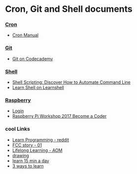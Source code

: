 
Cron, Git and Shell documents
======

### [Cron](https://github.com/ttltrk/ELSE/tree/master/CRON)
  * [Cron Manual](https://github.com/ttltrk/ELSE/blob/master/CRON/cron.txt)

### [Git](https://github.com/ttltrk/ELSE/tree/master/GIT)
  * [Git on Codecademy](https://github.com/ttltrk/ELSE/blob/master/GIT/DOC/git.txt)
  
### [Shell](https://github.com/ttltrk/ELSE/tree/master/SHELL)
  * [Shell Scripting: Discover How to Automate Command Line](https://github.com/ttltrk/ELSE/blob/master/SHELL/UDEMY_SH_SCR.MD)
  * [Learn Shell on Learnshell](https://github.com/ttltrk/ELSE/blob/master/SHELL/LEARNSHELL_SH.txt)

### [Raspberry](https://github.com/ttltrk/ELSE/tree/master/RPI)
  * [Login](https://github.com/ttltrk/ELSE/blob/master/RPI/LOGIN.MD)
  * [Raspberry Pi Workshop 2017 Become a Coder](https://github.com/ttltrk/ELSE/blob/master/RPI/UDEMY_RPI_WS.MD)

### cool Links
  * [Learn Programming - reddit](https://www.reddit.com/r/learnprogramming/wiki/faq)
  * [FCC story - 01](http://themodernblock.com/interviews/quincy-larson-better-information-better-decisions/)
  * [Lifelong Learning - AOM](http://www.artofmanliness.com/2013/03/18/how-and-why-to-become-a-lifelong-learner/)
  * [drawing](http://conceptartempire.com/build-a-sketching-habit/)
  * [learn 15 min a day ](http://blog.teamtreehouse.com/what-you-can-learn-in-15-mins?cid=4732&category=community&utm_source=twitter&utm_medium=social&utm_campaign=social-april-2017&utm_content=blog-post)
  * [3 ways to learn](http://blog.teamtreehouse.com/3-ways-learn-better-studying-less?cid=4732&category=industry&utm_source=twitterk&utm_campaign=social-february-2017&utm_medium=social&utm_content=learn-better-study-less)
